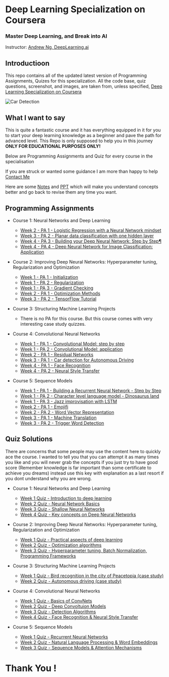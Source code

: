 # Deep Learning Specialization on Coursera
### Master Deep Learning, and Break into AI
Instructor: [Andrew Ng, DeepLearning.ai]()

## Introductioon
This repo contains all of the updated latest version of Programming Assignments, Quizes for this specialization. All the code base, quiz questions, screenshot, and images, are taken from, unless specified, [Deep Learning Specialization on Coursera](https://www.coursera.org/specializations/deep-learning)

![Car Detection](https://github.com/prateeshreddy/Deep-Learning-Coursera/blob/master/Convolutional%20Neural%20Networks/car-detection.jpg)    

## What I want to say 
This is quite a fantastic course and it has everything equipped in it for you to start your deep learning knowledge as a beginner and pave the path for advanced level. This Repo is only supposed to help you in this journey
**ONLY FOR EDUCATIONAL PURPOSES ONLY!**
 
Below are Programming Assignments and Quiz for every course in the specialisation

If you are struck or wanted some guidance I am more than happy to help [Contact Me](https://prateeshreddy007.wixsite.com/mysite/contact) 

Here are some [Notes](https://github.com/prateeshreddy/Deep-Learning-Coursera/blob/master/Notes/Notes.pdf) and [PPT](https://github.com/prateeshreddy/Deep-Learning-Coursera/blob/master/Notes/Notes%20(brief)%20PPT.pdf) which will make you understand concepts better and go back to revise them any time you want.

## Programming Assignments

- Course 1: Neural Networks and Deep Learning

  - [Week 2 - PA 1 - Logistic Regression with a Neural Network mindset](https://github.com/prateeshreddy/Deep-Learning-Coursera/blob/master/Neural%20Networks%20and%20Deep%20Learning/Logistic_Regression_with_a_Neural_Network_mindset_v6a.ipynb)
  - [Week 3 - PA 2 - Planar data classification with one hidden layer](https://github.com/prateeshreddy/Deep-Learning-Coursera/blob/master/Neural%20Networks%20and%20Deep%20Learning/Planar_data_classification_with_onehidden_layer_v6c.ipynb)
  - [Week 4 - PA 3 - Building your Deep Neural Network: Step by Step¶](https://github.com/prateeshreddy/Deep-Learning-Coursera/blob/master/Neural%20Networks%20and%20Deep%20Learning/Building_your_Deep_Neural_Network_Step_by_Step_v8a.ipynb)
  - [Week 4 - PA 4 - Deep Neural Network for Image Classification: Application](https://github.com/prateeshreddy/Deep-Learning-Coursera/blob/master/Neural%20Networks%20and%20Deep%20Learning/Deep%2BNeural%2BNetwork%2B-%2BApplication%2Bv8.ipynb)

- Course 2: Improving Deep Neural Networks: Hyperparameter tuning, Regularization and Optimization

  - [Week 1 - PA 1 - Initialization](https://github.com/prateeshreddy/Deep-Learning-Coursera/blob/master/Improving%20Deep%20Neural%20Networks%20Hyperparameter%20tuning%2C%20Regularization%20and%20Optimization/Initialization.ipynb)
  - [Week 1 - PA 2 - Regularization](https://github.com/prateeshreddy/Deep-Learning-Coursera/blob/master/Improving%20Deep%20Neural%20Networks%20Hyperparameter%20tuning%2C%20Regularization%20and%20Optimization/Regularization.ipynb.txt)
  - [Week 1 - PA 3 - Gradient Checking](https://github.com/prateeshreddy/Deep-Learning-Coursera/blob/master/Improving%20Deep%20Neural%20Networks%20Hyperparameter%20tuning%2C%20Regularization%20and%20Optimization/Gradient%2BChecking%2Bv1.ipynb)
  - [Week 2 - PA 1 - Optimization Methods](https://github.com/prateeshreddy/Deep-Learning-Coursera/blob/master/Improving%20Deep%20Neural%20Networks%20Hyperparameter%20tuning%2C%20Regularization%20and%20Optimization/Optimization_methods_v1b.ipynb)
  - [Week 3 - PA 2 - TensorFlow Tutorial](https://github.com/prateeshreddy/Deep-Learning-Coursera/blob/master/Improving%20Deep%20Neural%20Networks%20Hyperparameter%20tuning%2C%20Regularization%20and%20Optimization/TensorFlow_Tutorial_v3b.ipynb)

- Course 3: Structuring Machine Learning Projects

  - There is no PA for this course. But this course comes with very interesting case study quizzes.
  
- Course 4: Convolutional Neural Networks

  - [Week 1 - PA 1 - Convolutional Model: step by step](https://github.com/prateeshreddy/Deep-Learning-Coursera/blob/master/Convolutional%20Neural%20Networks/Week1/Convolution_model_Step_by_Step_v2a.ipynb)
  - [Week 1 - PA 2 - Convolutional Model: application](https://github.com/prateeshreddy/Deep-Learning-Coursera/blob/master/Convolutional%20Neural%20Networks/Week1/Convolution_model_Application_v1a.ipynb)
  - [Week 2 - PA 1 - Residual Networks ](https://github.com/prateeshreddy/Deep-Learning-Coursera/blob/master/Convolutional%20Neural%20Networks/Week2/ResNets/Residual_Networks_v2a.ipynb)
  - [Week 3 - PA 1 - Car detection for Autonomous Driving](https://github.com/prateeshreddy/Deep-Learning-Coursera/blob/master/Convolutional%20Neural%20Networks/Week3/Car%20detection%20for%20Autonomous%20Driving/Autonomous_driving_application_Car_detection_v3a.ipynb)
  - [Week 4 - PA 1 - Face Recognition](https://github.com/prateeshreddy/Deep-Learning-Coursera/blob/master/Convolutional%20Neural%20Networks/Week4/Face%20Recognition/Face_Recognition_v3a.ipynb)
  - [Week 4 - PA 2 - Neural Style Transfer](https://github.com/prateeshreddy/Deep-Learning-Coursera/blob/master/Convolutional%20Neural%20Networks/Week4/Neural%20Style%20Transfer/Art_Generation_with_Neural_Style_Transfer_v3a.ipynb)
  
- Course 5: Sequence Models

  - [Week 1 - PA 1 - Building a Recurrent Neural Network - Step by Step](https://github.com/prateeshreddy/Deep-Learning-Coursera/blob/master/Sequence%20Models/Week1/Building%20a%20Recurrent%20Neural%20Network%20-%20Step%20by%20Step/Building_a_Recurrent_Neural_Network_Step_by_Step_v3b.ipynb)
  - [Week 1 - PA 2 - Character level language model - Dinosaurus land](https://github.com/prateeshreddy/Deep-Learning-Coursera/blob/master/Sequence%20Models/Week1/Dinosaur%20Island%20--%20Character-level%20language%20model/Dinosaurus_Island_Character_level_language_model_final_v3b.ipynb)
  - [Week 1 - PA 3 - Jazz improvisation with LSTM](https://github.com/prateeshreddy/Deep-Learning-Coursera/blob/master/Sequence%20Models/Week1/Jazz%20improvisation%20with%20LSTM/Improvise_a_Jazz_Solo_with_an_LSTM_Network_v3a.ipynb)
  - [Week 2 - PA 1 - Emojifi](https://github.com/prateeshreddy/Deep-Learning-Coursera/blob/master/Sequence%20Models/Week2/Emojify/Emojify_v2a.ipynb) 
  - [Week 2 - PA 2 - Word Vector Representation](https://github.com/prateeshreddy/Deep-Learning-Coursera/blob/master/Sequence%20Models/Week2/Word%20Vector%20Representation/Operations_on_word_vectors_v2a.ipynb) 
  - [Week 3 - PA 1 - Machine Translation](https://github.com/prateeshreddy/Deep-Learning-Coursera/blob/master/Sequence%20Models/Week3/Machine%20Translation/Neural_machine_translation_with_attention_v4a.ipynb)
  - [Week 3 - PA 2 - Trigger Word Detection](https://github.com/prateeshreddy/Deep-Learning-Coursera/blob/master/Sequence%20Models/Week3/Trigger%20word%20detection/Trigger_word_detection_v1a.ipynb)
  
## Quiz Solutions

There are concerns that some people may use the content here to quickly ace the course. I wanted to tell you that you can attempt it as many times you like and you will never grab the concepts if you just try to have good score (Remember knowledge is far important than some certificate to achieve you dreams) instead use this key with explanation as a last resort if you dont understand why you are wrong. 

- Course 1: Neural Networks and Deep Learning

  - [Week 1 Quiz - Introduction to deep learning](https://github.com/prateeshreddy/Deep-Learning-Coursera/blob/master/Neural%20Networks%20and%20Deep%20Learning/Week%201%20Quiz%20-%20Introduction%20to%20deep%20learning.md)
  - [Week 2 Quiz - Neural Network Basics](https://github.com/prateeshreddy/Deep-Learning-Coursera/blob/master/Neural%20Networks%20and%20Deep%20Learning/Week%202%20Quiz%20-%20Neural%20Network%20Basics.md)
  - [Week 3 Quiz - Shallow Neural Networks](https://github.com/prateeshreddy/Deep-Learning-Coursera/blob/master/Neural%20Networks%20and%20Deep%20Learning/Week%203%20Quiz%20-%20%20Shallow%20Neural%20Networks.md)
  - [Week 4 Quiz - Key concepts on Deep Neural Networks](https://github.com/prateeshreddy/Deep-Learning-Coursera/blob/master/Neural%20Networks%20and%20Deep%20Learning/Week%204%20Quiz%20-%20Key%20concepts%20on%20Deep%20Neural%20Networks.md)

- Course 2: Improving Deep Neural Networks: Hyperparameter tuning, Regularization and Optimization

  - [Week 1 Quiz - Practical aspects of deep learning](https://github.com/prateeshreddy/Deep-Learning-Coursera/blob/master/Improving%20Deep%20Neural%20Networks%20Hyperparameter%20tuning%2C%20Regularization%20and%20Optimization/Week%201%20Quiz%20-%20Practical%20aspects%20of%20deep%20learning.md)
  - [Week 2 Quiz - Optimization algorithms](https://github.com/prateeshreddy/Deep-Learning-Coursera/blob/master/Improving%20Deep%20Neural%20Networks%20Hyperparameter%20tuning%2C%20Regularization%20and%20Optimization/Week%202%20Quiz%20-%20Optimization%20algorithms.md)
  - [Week 3 Quiz - Hyperparameter tuning, Batch Normalization, Programming Frameworks](https://github.com/prateeshreddy/Deep-Learning-Coursera/blob/master/Improving%20Deep%20Neural%20Networks%20Hyperparameter%20tuning%2C%20Regularization%20and%20Optimization/Week%203%20Quiz%20-%20Hyperparameter%20tuning%2C%20Batch%20Normalization%2C%20Programming%20Frameworks.md)
  
- Course 3: Structuring Machine Learning Projects

  - [Week 1 Quiz - Bird recognition in the city of Peacetopia (case study)](https://github.com/prateeshreddy/Deep-Learning-Coursera/blob/master/Structuring%20Machine%20Learning%20Projects/Week%201%20Quiz%20-%20Bird%20recognition%20in%20the%20city%20of%20Peacetopia%20(case%20study).md)
  - [Week 2 Quiz - Autonomous driving (case study)](https://github.com/prateeshreddy/Deep-Learning-Coursera/blob/master/Structuring%20Machine%20Learning%20Projects/Week%202%20Quiz%20-%20Autonomous%20driving%20(case%20study).md)
  
 - Course 4: Convolutional Neural Networks

   - [Week 1 Quiz - Basics of ConvNets](https://github.com/prateeshreddy/Deep-Learning-Coursera/blob/master/Convolutional%20Neural%20Networks/Week1/Week%201%20Quiz%20-%20The%20basics%20of%20ConvNets.md)
   - [Week 2 Quiz - Deep Convoltuion Models](https://github.com/prateeshreddy/Deep-Learning-Coursera/blob/master/Convolutional%20Neural%20Networks/Week2/ResNets/Week%202%20Quiz%20-%20Deep%20convolutional%20models.md)
   - [Week 3 Quiz - Detection Algorithms](https://github.com/prateeshreddy/Deep-Learning-Coursera/blob/master/Convolutional%20Neural%20Networks/Week3/Car%20detection%20for%20Autonomous%20Driving/Week%203%20Quiz%20-%20Detection%20algorithms.md)
   - [Week 4 Quiz - Face Recognition & Neural Style Transfer](https://github.com/prateeshreddy/Deep-Learning-Coursera/blob/master/Convolutional%20Neural%20Networks/Week4/Week%204%20Quiz%20-%20Face%20recognition%20%26%20Neural%20style%20transfer.md)
  
  - Course 5: Sequence Models

    - [Week 1 Quiz - Recurrent Neural Networks](https://github.com/prateeshreddy/Deep-Learning-Coursera/blob/master/Sequence%20Models/Week1/Week%201%20Quiz%20-%20Recurrent%20Neural%20Networks.md)
    - [Week 2 Quiz - Natural Language Processing & Word Embeddings](https://github.com/prateeshreddy/Deep-Learning-Coursera/blob/master/Sequence%20Models/Week2/Week%202%20Quiz%20-%20Natural%20Language%20Processing%20%26%20Word%20Embeddings.md)
    - [Week 3 Quiz - Sequence Models & Attention Mechanisms](https://github.com/prateeshreddy/Deep-Learning-Coursera/blob/master/Sequence%20Models/Week3/Week%203%20Quiz%20-%20Sequence%20models%20%26%20Attention%20mechanism.md)
  
  
# Thank You !   
